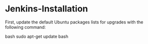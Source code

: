 # Jenkins-Installation
First, update the default Ubuntu packages lists for upgrades with the following command:

bash
sudo apt-get update
bash
